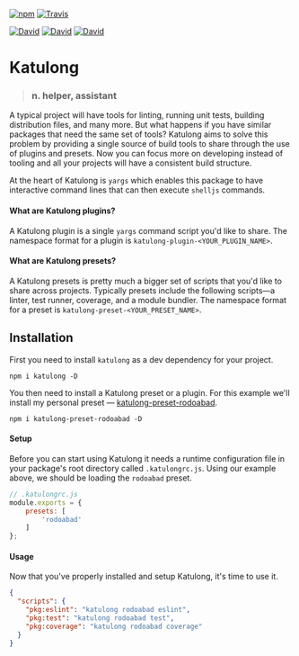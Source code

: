 [![npm](https://img.shields.io/npm/v/katulong.svg)](https://www.npmjs.com/package/katulong)
[![Travis](https://img.shields.io/travis/rodoabad/katulong.svg)](https://travis-ci.org/rodoabad/katulong)

[![David](https://img.shields.io/david/rodoabad/katulong.svg?maxAge=2592000)]()
[![David](https://img.shields.io/david/dev/rodoabad/katulong.svg?maxAge=2592000)]()
[![David](https://img.shields.io/david/peer/rodoabad/katulong.svg?maxAge=2592000)]()

# Katulong

> ### **n**. helper, assistant

A typical project will have tools for linting, running unit tests, building distribution files, and many more. But what happens if you have similar packages that need the same set of tools? Katulong aims to solve this problem by providing a single source of build tools to share through the use of plugins and presets. Now you can focus more on developing instead of tooling and all your projects will have a consistent build structure.

At the heart of Katulong is `yargs` which enables this package to have interactive command lines that can then execute `shelljs` commands.

#### What are Katulong plugins?

A Katulong plugin is a single `yargs` command script you'd like to share. The namespace format for a plugin is `katulong-plugin-<YOUR_PLUGIN_NAME>`.

#### What are Katulong presets?

A Katulong presets is pretty much a bigger set of scripts that you'd like to share across projects. Typically presets include the following scripts—a linter, test runner, coverage, and a module bundler. The namespace format for a preset is `katulong-preset-<YOUR_PRESET_NAME>`.

## Installation

First you need to install `katulong` as a dev dependency for your project.

```
npm i katulong -D
```

You then need to install a Katulong preset or a plugin. For this example we'll install my personal preset — [katulong-preset-rodoabad](https://github.com/rodoabad/katulong-preset-rodoabad).

```
npm i katulong-preset-rodoabad -D
```

#### Setup

Before you can start using Katulong it needs a runtime configuration file in your package's root directory called `.katulongrc.js`. Using our example above, we should be loading the `rodoabad` preset.

```javascript
// .katulongrc.js
module.exports = {
    presets: [
        'rodoabad'
    ]
};

```

#### Usage

Now that you've properly installed and setup Katulong, it's time to use it.

```json
{
  "scripts": {
    "pkg:eslint": "katulong rodoabad eslint",
    "pkg:test": "katulong rodoabad test",
    "pkg:coverage": "katulong rodoabad coverage"
  }
}
```
